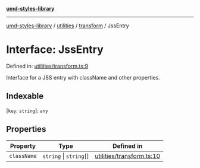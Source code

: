 [**umd-styles-library**](../../../../README.md)

***

[umd-styles-library](../../../../modules.md) / [utilities](../../../README.md) / [transform](../README.md) / JssEntry

# Interface: JssEntry

Defined in: [utilities/transform.ts:9](https://github.com/UMD-Digital/design-system/blob/8021d9898368f604bce452fe4dde6fae3a0578fd/packages/styles/source/utilities/transform.ts#L9)

Interface for a JSS entry with className and other properties.

## Indexable

\[`key`: `string`\]: `any`

## Properties

| Property | Type | Defined in |
| ------ | ------ | ------ |
| <a id="classname"></a> `className` | `string` \| `string`[] | [utilities/transform.ts:10](https://github.com/UMD-Digital/design-system/blob/8021d9898368f604bce452fe4dde6fae3a0578fd/packages/styles/source/utilities/transform.ts#L10) |
